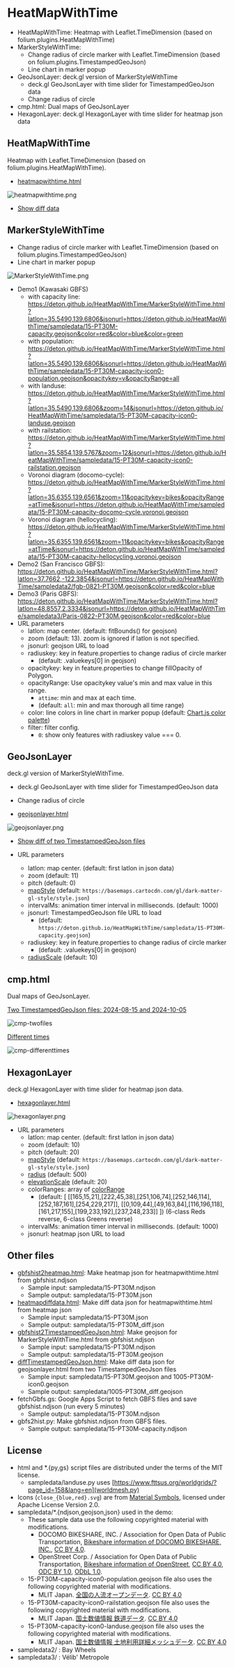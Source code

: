 # HeatMapWithTime

* HeatMapWithTime: Heatmap with Leaflet.TimeDimension (based on folium.plugins.HeatMapWithTime)
* MarkerStyleWithTime:
  * Change radius of circle marker with Leaflet.TimeDimension (based on folium.plugins.TimestampedGeoJson)
  * Line chart in marker popup
* GeoJsonLayer: deck.gl version of MarkerStyleWithTime
  * deck.gl GeoJsonLayer with time slider for TimestampedGeoJson data
  * Change radius of circle
* cmp.html: Dual maps of GeoJsonLayer
* HexagonLayer: deck.gl HexagonLayer with time slider for heatmap json data

## HeatMapWithTime
Heatmap with Leaflet.TimeDimension (based on folium.plugins.HeatMapWithTime).

* [heatmapwithtime.html](https://deton.github.io/HeatMapWithTime/heatmapwithtime.html?latlon=35.5490,139.6806&jsonurl=https://deton.github.io/HeatMapWithTime/sampledata/15-PT30M.json)

![heatmapwithtime.png](https://github.com/user-attachments/assets/f215a354-90b7-43d6-bcc2-0840c27a1255)

* [Show diff data](https://deton.github.io/HeatMapWithTime/heatmapwithtime.html?latlon=35.5490,139.6806&negative=1&jsonurl=https://deton.github.io/HeatMapWithTime/sampledata/15-PT30M_diff.json)

## MarkerStyleWithTime
* Change radius of circle marker with Leaflet.TimeDimension (based on folium.plugins.TimestampedGeoJson)
* Line chart in marker popup

![MarkerStyleWithTime.png](https://github.com/user-attachments/assets/4901d79c-3dfc-4ae9-b982-90be2151790c)

* Demo1 (Kawasaki GBFS)
  * with capacity line: https://deton.github.io/HeatMapWithTime/MarkerStyleWithTime.html?latlon=35.5490,139.6806&jsonurl=https://deton.github.io/HeatMapWithTime/sampledata/15-PT30M-capacity.geojson&color=red&color=blue&color=green
  * with population: https://deton.github.io/HeatMapWithTime/MarkerStyleWithTime.html?latlon=35.5490,139.6806&jsonurl=https://deton.github.io/HeatMapWithTime/sampledata/15-PT30M-capacity-icon0-population.geojson&opacitykey=v&opacityRange=all
  * with landuse: https://deton.github.io/HeatMapWithTime/MarkerStyleWithTime.html?latlon=35.5490,139.6806&zoom=14&jsonurl=https://deton.github.io/HeatMapWithTime/sampledata/15-PT30M-capacity-icon0-landuse.geojson
  * with railstation: https://deton.github.io/HeatMapWithTime/MarkerStyleWithTime.html?latlon=35.5854,139.5767&zoom=12&jsonurl=https://deton.github.io/HeatMapWithTime/sampledata/15-PT30M-capacity-icon0-railstation.geojson
  * Voronoi diagram (docomo-cycle): https://deton.github.io/HeatMapWithTime/MarkerStyleWithTime.html?latlon=35.6355,139.6561&zoom=11&opacitykey=bikes&opacityRange=atTime&jsonurl=https://deton.github.io/HeatMapWithTime/sampledata/15-PT30M-capacity-docomo-cycle.voronoi.geojson
  * Voronoi diagram (hellocycling): https://deton.github.io/HeatMapWithTime/MarkerStyleWithTime.html?latlon=35.6355,139.6561&zoom=11&opacitykey=bikes&opacityRange=atTime&jsonurl=https://deton.github.io/HeatMapWithTime/sampledata/15-PT30M-capacity-hellocycling.voronoi.geojson
* Demo2 (San Francisco GBFS): https://deton.github.io/HeatMapWithTime/MarkerStyleWithTime.html?latlon=37.7662,-122.3854&jsonurl=https://deton.github.io/HeatMapWithTime/sampledata2/fgb-0821-PT30M.geojson&color=red&color=blue
* Demo3 (Paris GBFS): https://deton.github.io/HeatMapWithTime/MarkerStyleWithTime.html?latlon=48.8557,2.3334&jsonurl=https://deton.github.io/HeatMapWithTime/sampledata3/Paris-0822-PT30M.geojson&color=red&color=blue
* URL parameters
  * latlon: map center. (default: fitBounds() for geojson)
  * zoom (default: 13). zoom is ignored if latlon is not specified.
  * jsonurl: geojson URL to load
  * radiuskey: key in feature.properties to change radius of circle marker
    * (default: .valuekeys[0] in geojson)
  * opacitykey: key in feature.properties to change fillOpacity of Polygon.
  * opacityRange: Use opacitykey value's min and max value in this range.
    * `attime`: min and max at each time.
    * (default: `all`: min and max thorough all time range)
  * color: line colors in line chart in marker popup (default: [Chart.js color palette](https://www.chartjs.org/docs/latest/general/colors.html#default-color-palette))
  * filter: filter config.
    * `0`: show only features with radiuskey value === 0.

## GeoJsonLayer
deck.gl version of MarkerStyleWithTime.
* deck.gl GeoJsonLayer with time slider for TimestampedGeoJson data
* Change radius of circle

* [geojsonlayer.html](https://deton.github.io/HeatMapWithTime/geojsonlayer.html?latlon=35.7574,139.7293&zoom=11&jsonurl=https://deton.github.io/HeatMapWithTime/sampledata/15-PT30M-capacity-icon0.geojson)

![geojsonlayer.png](https://github.com/user-attachments/assets/af727798-a78e-419f-a143-9faf39be6885)

* [Show diff of two TimestampedGeoJson files](https://deton.github.io/HeatMapWithTime/geojsonlayer.html?latlon=35.6434,139.7612&jsonurl=https://deton.github.io/HeatMapWithTime/sampledata/1005-PT30M_diff.geojson)

* URL parameters
  * latlon: map center. (default: first latlon in json data)
  * zoom (default: 11)
  * pitch (default: 0)
  * [mapStyle](https://deck.gl/docs/api-reference/core/deckgl#mapstyle) (default: `https://basemaps.cartocdn.com/gl/dark-matter-gl-style/style.json`)
  * intervalMs: animation timer interval in milliseconds. (default: 1000)
  * jsonurl: TimestampedGeoJson file URL to load
    * (default: `https://deton.github.io/HeatMapWithTime/sampledata/15-PT30M-capacity.geojson`)
  * radiuskey: key in feature.properties to change radius of circle marker
    * (default: .valuekeys[0] in geojson)
  * [radiusScale](https://deck.gl/docs/api-reference/layers/scatterplot-layer#radiusscale) (default: 10)

## cmp.html
Dual maps of GeoJsonLayer.

[Two TimestampedGeoJson files: 2024-08-15 and 2024-10-05](https://deton.github.io/HeatMapWithTime/cmp.html?jsonurl=https://deton.github.io/HeatMapWithTime/sampledata/15-PT30M-capacity-icon0.geojson&jsonurl=https://deton.github.io/HeatMapWithTime/sampledata/1005-PT30M-icon0.geojson&latlon=35.6261,139.7036&zoom=11)

![cmp-twofiles](https://github.com/user-attachments/assets/7d454255-9973-4519-b0e1-c9d3e35cfb03)

[Different times](https://deton.github.io/HeatMapWithTime/cmp.html?jsonurl=https://deton.github.io/HeatMapWithTime/sampledata/15-PT30M-capacity-icon0.geojson&latlon=35.6331,139.7276&zoom=11)

![cmp-differenttimes](https://github.com/user-attachments/assets/9cf273df-bfd6-48dd-aca6-ab637aa27159)

## HexagonLayer
deck.gl HexagonLayer with time slider for heatmap json data.

* [hexagonlayer.html](https://deton.github.io/HeatMapWithTime/hexagonlayer.html?latlon=35.6434,139.7612&jsonurl=https://deton.github.io/HeatMapWithTime/sampledata/15-PT30M.json)

![hexagonlayer.png](https://github.com/user-attachments/assets/83a835a8-48ab-4d8f-b830-a20a125e0ca0)

* URL parameters
  * latlon: map center. (default: first latlon in json data)
  * zoom (default: 10)
  * pitch (default: 20)
  * [mapStyle](https://deck.gl/docs/api-reference/core/deckgl#mapstyle) (default: `https://basemaps.cartocdn.com/gl/dark-matter-gl-style/style.json`)
  * [radius](https://deck.gl/docs/api-reference/aggregation-layers/hexagon-layer#radius) (default: 500)
  * [elevationScale](https://deck.gl/docs/api-reference/aggregation-layers/hexagon-layer#elevationscale) (default: 20)
  * colorRanges: array of [colorRange](https://deck.gl/docs/api-reference/aggregation-layers/hexagon-layer#colorrange)
    * (default: [
        [[165,15,21],[222,45,38],[251,106,74],[252,146,114],[252,187,161],[254,229,217]],
        [[0,109,44],[49,163,84],[116,196,118],[161,217,155],[199,233,192],[237,248,233]]
      ]) (6-class Reds reverse, 6-class Greens reverse)
  * intervalMs: animation timer interval in milliseconds. (default: 1000)
  * jsonurl: heatmap json URL to load

## Other files
* [gbfshist2heatmap.html](https://deton.github.io/HeatMapWithTime/gbfshist2heatmap.html): Make heatmap json for heatmapwithtime.html from gbfshist.ndjson
  * Sample input: sampledata/15-PT30M.ndjson
  * Sample output: sampledata/15-PT30M.json
* [heatmapdiffdata.html](https://deton.github.io/HeatMapWithTime/heatmapdiffdata.html): Make diff data json for heatmapwithtime.html from heatmap json
  * Sample input: sampledata/15-PT30M.json
  * Sample output: sampledata/15-PT30M_diff.json
* [gbfshist2TimestampedGeoJson.html](https://deton.github.io/HeatMapWithTime/gbfshist2TimestampedGeoJson.html): Make geojson for MarkerStyleWithTime.html from gbfshist.ndjson
  * Sample input: sampledata/15-PT30M.ndjson
  * Sample output: sampledata/15-PT30M.geojson
* [diffTimestampedGeoJson.html](https://deton.github.io/HeatMapWithTime/diffTimestampedGeoJson.html): Make diff data json for geojsonlayer.html from two TimestampedGeoJson files
  * Sample input: sampledata/15-PT30M.geojson and 1005-PT30M-icon0.geojson
  * Sample output: sampledata/1005-PT30M_diff.geojson
* fetchGbfs.gs: Google Apps Script to fetch GBFS files and save gbfshist.ndjson (run every 5 minutes)
  * Sample output: sampledata/15-PT30M.ndjson
* gbfs2hist.py: Make gbfshist.ndjson from GBFS files.
  * Sample output: sampledata/15-PT30M-capacity.ndjson

## License
* html and *.{py,gs} script files are distributed under the terms of the MIT license.
  * sampledata/landuse.py uses [https://www.fttsus.org/worldgrids/?page_id=158&lang=en](worldmesh.py)
* Icons (`close_{blue,red}.svg`) are from [Material Symbols](https://fonts.google.com/icons), licensed under Apache License Version 2.0.
* sampledata/*.{ndjson,geojson,json} used in the demo:
  * These sample data use the following copyrighted material with modifications.
    * DOCOMO BIKESHARE, INC. / Association for Open Data of Public Transportation, [Bikeshare information of DOCOMO BIKESHARE, INC.](https://ckan.odpt.org/dataset/c_bikeshare_gbfs-d-nationwide-bikeshare), [CC BY 4.0](https://creativecommons.org/licenses/by/4.0/deed.en).
    * OpenStreet Corp. / Association for Open Data of Public Transportation, [Bikeshare information of OpenStreet](https://ckan.odpt.org/dataset/c_bikeshare_gbfs-openstreet), [CC BY 4.0](https://creativecommons.org/licenses/by/4.0/deed.en), [ODC BY 1.0](https://opendatacommons.org/licenses/by/1-0/), [ODbL 1.0](https://opendatacommons.org/licenses/odbl/1-0/).
  * 15-PT30M-capacity-icon0-population.geojson file also uses the following copyrighted material with modifications.
    * MLIT Japan. [全国の人流オープンデータ](https://www.geospatial.jp/ckan/dataset/mlit-1km-fromto). [CC BY 4.0](https://creativecommons.org/licenses/by/4.0/legalcode)
  * 15-PT30M-capacity-icon0-railstation.geojson file also uses the following copyrighted material with modifications.
    * MLIT Japan. [国土数値情報 鉄道データ](https://nlftp.mlit.go.jp/ksj/gml/datalist/KsjTmplt-N02-2023.html). [CC BY 4.0](https://creativecommons.org/licenses/by/4.0/legalcode)
  * 15-PT30M-capacity-icon0-landuse.geojson file also uses the following copyrighted material with modifications.
    * MLIT Japan. [国土数値情報 土地利用詳細メッシュデータ](https://nlftp.mlit.go.jp/ksj/gml/datalist/KsjTmplt-L03-b-c-2021.html). [CC BY 4.0](https://creativecommons.org/licenses/by/4.0/legalcode)
* sampledata2/ : Bay Wheels
* sampledata3/ : Vélib' Metropole
